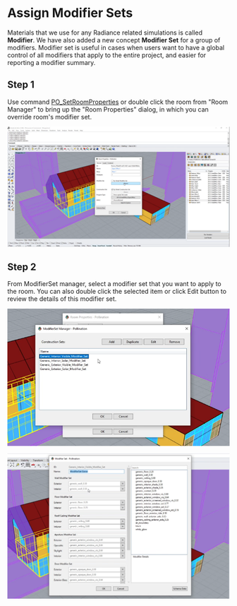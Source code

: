 # Assign Modifier Sets

Materials that we use for any Radiance related simulations is called **Modifier**. We have also added a new concept **Modifier Set** for a group of modifiers. Modifier set is useful in cases when users want to have a global control of all modifiers that apply to the entire project, and easier for reporting a modifier summary.

## Step 1

Use command [PO\_SetRoomProperties](../pollination-commands-for-rhino/po_setroomproperties.md) or double click the room from "Room Manager" to bring up the "Room Properties" dialog, in which you can override room's modifier set.

![](../../.gitbook/assets/image%20%2890%29.png)

## Step 2

From ModifierSet manager, select a modifier set that you want to apply to the room. You can also double click the selected item or click Edit button to review the details of this modifier set.

![Select one modifier set from the list](../../.gitbook/assets/image%20%2885%29.png)

![Review and edit modifier set](../../.gitbook/assets/image%20%2894%29.png)



